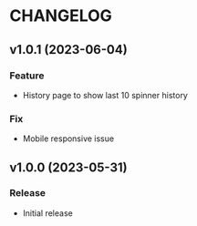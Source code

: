 # CHANGELOG

## v1.0.1 (2023-06-04)
### Feature
* History page to show last 10 spinner history
### Fix
* Mobile responsive issue

## v1.0.0 (2023-05-31)
### Release
* Initial release
